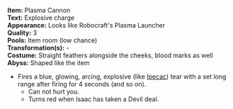 **Item:** Plasma Cannon
<br>
**Text:** Explosive charge
<br>
**Appearance:** Looks like Robocraft's Plasma Launcher
<br>
**Quality:** 3
<br>
**Pools:** Item room (low chance)
<br>
**Transformation(s):** -
<br>
**Costume:** Straight feathers alongside the cheeks, blood marks as well
<br>
**Abyss:** Shaped like the item

- Fires a blue, glowing, arcing, explosive (like [Ipecac](https://bindingofisaacrebirth.fandom.com/wiki/Ipecac)) tear with a set long range after firing for 4 seconds (and so on).
  - Can not hurt you.
  - Turns red when Isaac has taken a Devil deal.